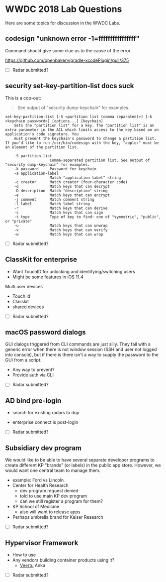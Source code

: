 # WWDC 2018 Lab Questions

Here are some topics for discussion in the WWDC Labs.


## codesign "unknown error -1=ffffffffffffffff"

Command should give some clue as to the cause of the error.

https://github.com/openbakery/gradle-xcodePlugin/pull/375

- [ ] Radar submitted?


## security set-key-partition-list docs suck

This is a cop-out:

> See output of "security dump-keychain" for examples.

```
set-key-partition-list [-S <partition list (comma separated)>] [-k <keychain password>] [options...] [keychain]
    Sets the "partition list" for a key. The "partition list" is an extra parameter in the ACL which limits access to the key based on an application's code signature. You
    must present the keychain's password to change a partition list. If you'd like to run /usr/bin/codesign with the key, "apple:" must be an element of the partition list.

    -S partition-list
                    Comma-separated partition list. See output of "security dump-keychain" for examples.
    -k password     Password for keychain
    -a application-label
                    Match "application label" string
    -c creator      Match creator (four-character code)
    -d              Match keys that can decrypt
    -D description  Match "description" string
    -e              Match keys that can encrypt
    -j comment      Match comment string
    -l label        Match label string
    -r              Match keys that can derive
    -s              Match keys that can sign
    -t type         Type of key to find: one of "symmetric", "public", or "private"
    -u              Match keys that can unwrap
    -v              Match keys that can verify
    -w              Match keys that can wrap
```

- [ ] Radar submitted?


## ClassKit for enterprise

- Want TouchID for unlocking and identifying/switching users
- Might be some features in iOS 11.4

Multi user devices
* Touch id
* Classkit
* shared devices

- [ ] Radar submitted?

## macOS password dialogs

GUI dialogs triggered from CLI commands are just silly. They fail with a generic error when there is not window session (SSH and user not logged into console), but if there is there isn't a way to supply the password to the GUI from a script.

- Any way to prevent?
- Provide auth via CLI

- [ ] Radar submitted?


## AD bind pre-login

- search for existing radars to dup
* enterprise connect is post-login

- [ ] Radar submitted?


## Subsidiary dev program

We would like to be able to have several separate developer programs to create different KP "brands" (or labels) in the public app store.
However, we would want one central team to manage them.

- example: Ford vs Lincoln
- Center for Health Research
  - dev program request denied
  - told to use main KP dev program
  - can we still register a program for them?
- KP School of Medicine
  - also will want to release apps
- Perhaps umbrella brand for Kaiser Research

- [ ] Radar submitted?


## Hypervisor Framework

- How to use
- Any vendors building container products using it?
  - [Veertu](https://veertu.com/) Anka

- [ ] Radar submitted?
